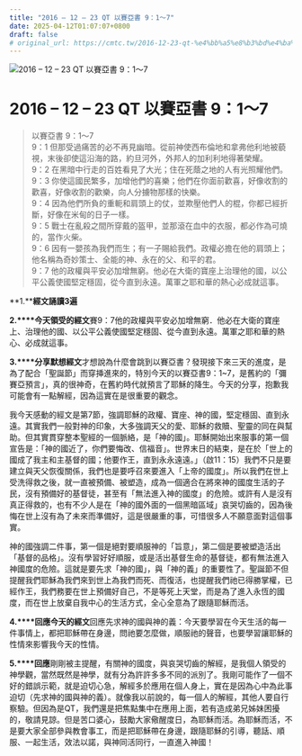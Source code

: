 ```yaml
---
title: "2016 – 12 – 23 QT 以賽亞書 9：1～7"
date: 2025-04-12T01:07:07+0800
draft: false
# original_url: https://cmtc.tw/2016-12-23-qt-%e4%bb%a5%e8%b3%bd%e4%ba%9e%e6%9b%b8-9%ef%bc%9a1%ef%bd%9e7
---
```


![2016 – 12 – 23 QT 以賽亞書 9：1～7](/images/qt.jpg   "2016 – 12 – 23 QT 以賽亞書 9：1～7")

# 2016 – 12 – 23 QT 以賽亞書 9：1～7

> 以賽亞書 9：1～7  
> 9：1 但那受過痛苦的必不再見幽暗。從前神使西布倫地和拿弗他利地被藐視，末後卻使這沿海的路，約旦河外，外邦人的加利利地得著榮耀。  
> 9：2 在黑暗中行走的百姓看見了大光；住在死蔭之地的人有光照耀他們。  
> 9：3 你使這國民繁多，加增他們的喜樂；他們在你面前歡喜，好像收割的歡喜，好像收割的歡樂，向人分擄物那樣的快樂。  
> 9：4 因為他們所負的重軛和肩頭上的仗，並欺壓他們人的棍，你都已經折斷，好像在米甸的日子一樣。  
> 9：5 戰士在亂殺之間所穿戴的盔甲，並那滾在血中的衣服，都必作為可燒的，當作火柴。  
> 9：6 因有一嬰孩為我們而生；有一子賜給我們。政權必擔在他的肩頭上；他名稱為奇妙策士、全能的神、永在的父、和平的君。  
> 9：7 他的政權與平安必加增無窮。他必在大衛的寶座上治理他的國，以公平公義使國堅定穩固，從今直到永遠。萬軍之耶和華的熱心必成就這事。

**1.****經文誦讀3遍**

**2.****今天領受的經文**賽9：7他的政權與平安必加增無窮．他必在大衛的寶座上、治理他的國、以公平公義使國堅定穩固、從今直到永遠。萬軍之耶和華的熱心、必成就這事。

**3.****分享默想經文**才想說為什麼會跳到以賽亞書？發現接下來三天的進度，是為了配合「聖誕節」而穿挿進來的，特別今天的以賽亞書9：1~7，是舊約的「彌賽亞預言」，真的很神奇，在舊約時代就預言了耶穌的降生。今天的分享，抱歉我可能會有一點解經，因為這實在是很重要的觀念。

我今天感動的經文是第7節，強調耶穌的政權、寶座、神的國，堅定穩固、直到永遠。其實我們一般對神的印象，大多強調天父的愛、耶穌的救贖、聖靈的同在與幫助。但其實貫穿整本聖經的一個脈絡，是「神的國」。耶穌開始出來服事的第一個宣告是：「神的國近了，你們要悔改、信福音」。世界末日的結束，是在於「世上的國成了我主和主基督的國；他要作王，直到永永遠遠。」（啟11：15）我們不只是要建立與天父恢復關係，我們也是要呼召來要進入「上帝的國度」。所以我們在世上受洗得救之後，就一直被預備、被塑造，成為一個適合在將來神的國度生活的子民，沒有預備好的基督徒，甚至有「無法進入神的國度」的危險。或許有人是沒有真正得救的，也有不少人是在「神的國外面的一個黑暗區域」哀哭切齒的，因為後悔在世上沒有為了未來而準備好，這是很嚴重的事，可惜很多人不願意面對這個事實。

神的國強調二件事，第一個是絕對要順服神的「旨意」，第二個是要被塑造活出「基督的品格」。沒有學習好好順服，或是活出基督生命的基督徒，都有無法進入神國度的危險。這就是要先求「神的國」，與「神的義」的重要性了。聖誕節不但提醒我們耶穌為我們來到世上為我們而死、而復活，也提醒我們祂已得勝掌權，已經作王，我們務要在世上預備好自己，不是等死上天堂，而是為了進入永恆的國度，而在世上放棄自我中心的生活方式，全心全意為了跟隨耶穌而活。

**4.****回應今天的經文**回應先求神的國與神的義：今天要學習在今天生活的每一件事情上，都把耶穌帶在身邊，問祂要怎麼做，順服祂的聲音，也要學習讓耶穌的性情來影響我今天的性情。

**5.****回應**剛剛被主提醒，有關神的國度，與哀哭切齒的解經，是我個人領受的神學觀，當然既然是神學，就有分為許許多多不同的派別了。我剛可能作了一個不好的錯誤示範，就是迫切心急，解經多於應用在個人身上，實在是因為心中為此事迫切（先求神的國與神的義）。就像我以前說的，每一個人的解經，其他人要自行察驗。但因為是QT，我們還是把焦點集中在應用上面，若有造成弟兄姊妹困擾的，敬請見諒。但是苦口婆心，鼓勵大家儆醒度日，為耶穌而活。為耶穌而活，不是要大家全部參與教會事工，而是把耶穌帶在身邊，跟隨耶穌的引導，聽話、順服、一起生活，效法以諾，與神同活同行，一直進入神國！